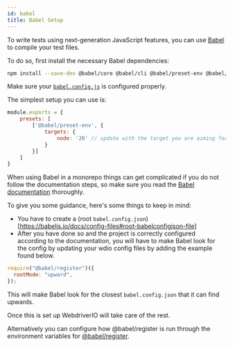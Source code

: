 ```yaml
---
id: babel
title: Babel Setup
---
```


To write tests using next-generation JavaScript features, you can use [Babel](https://babeljs.io) to compile your test files.

To do so, first install the necessary Babel dependencies:

```bash npm2yarn
npm install --save-dev @babel/core @babel/cli @babel/preset-env @babel/register
```

Make sure your [`babel.config.js`](https://babeljs.io/docs/en/config-files) is configured properly.

The simplest setup you can use is:

```js title="babel.config.js"
module.exports = {
    presets: [
        ['@babel/preset-env', {
            targets: {
                node: '20' // update with the target you are aiming for
            }
        }]
    ]
}
```

When using Babel in a monorepo things can get complicated if you do not follow the documentation steps, so make sure you read the [Babel documentation](https://babeljs.io/docs/config-files#monorepos) thoroughly.

To give you some guidance, here's some things to keep in mind:
- You have to create a (root `babel.config.json`)[https://babeljs.io/docs/config-files#root-babelconfigjson-file]
- After you have done so and the project is correctly configured according to the documentation, you will have to make Babel look for the config by updating your wdio config files by adding the example found below.

```js
require("@babel/register")({
  rootMode: "upward",
});
```

This will make Babel look for the closest `babel.config.json` that it can find upwards.

Once this is set up WebdriverIO will take care of the rest.

Alternatively you can configure how @babel/register is run through the environment variables for [@babel/register](https://babeljs.io/docs/babel-register#environment-variables).

